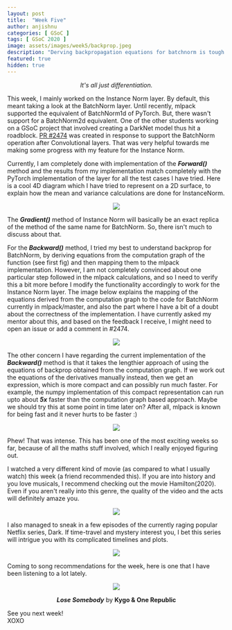 ```yaml
---
layout: post
title:  "Week Five"
author: anjishnu
categories: [ GSoC ]
tags: [ GSoC 2020 ]
image: assets/images/week5/backprop.jpeg
description: "Derving backpropagation equations for batchnorm is tough."
featured: true
hidden: true
---
```


<center><i>It's all just differentiation.</i><p></p></center>

This week, I mainly worked on the Instance Norm layer. By default, this meant
taking a look at the BatchNorm layer. Until recently, mlpack supported the
equivalent of BatchNorm1d of PyTorch. But, there wasn't support for a
BatchNorm2d equivalent. One of the other students working on a GSoC project that
involved creating a DarkNet model thus hit a roadblock.
[PR #2474](https://github.com/mlpack/mlpack/pull/2474) was created in response
to support the BatchNorm operation after Convolutional layers.
That was very helpful towards me making some progress with my feature for the
Instance Norm.

Currently, I am completely done with implementation of the ***Forward()***
method and the results from my implementation match completely with the PyTorch
implementation of the layer for all the test cases I have tried. Here is a cool
4D diagram which I have tried to represent on a 2D surface, to explain how the
mean and variance calculations are done for InstanceNorm.

<div align="center">
<img src="../assets/images/week5/4d.jpeg">
<p></p>
</div>

The ***Gradient()*** method of Instance Norm will basically be an exact replica
of the method of the same name for BatchNorm. So, there isn't much to discuss
about that.

For the ***Backward()*** method, I tried my best to understand backprop for
BatchNorm, by deriving equations from the computation graph of the function
(see first fig) and then mapping them to the mlpack implementation.
However, I am not completely convinced about one particular step followed in the
mlpack calculations, and so I need to verify this a bit more before I modify the
functionality accordingly to work for the Instance Norm layer. The image below
explains the mapping of the equations derived from the computation graph to the
code for BatchNorm currently in mlpack/master, and also the part where I have a
bit of a doubt about the correctness of the implementation. I have currently
asked my mentor about this, and based on the feedback I receive, I might need to
open an issue or add a comment in #2474.

<div align="center">
<img src="../assets/images/week5/backprop-doubt.png">
<p></p>
</div>

The other concern I have regarding the current implementation of the
***Backward()*** method is that it takes the lengthier approach of using the
equations of backprop obtained from the computation graph. If we work out the
equations of the derivatives manually instead, then we get an expression, which
is more compact and can possibly run much faster. For example, the numpy
implementation of this compact representation can run upto about ***5x*** faster
than the computation graph based approach. Maybe we should try this at some
point in time later on? After all, mlpack is known for being fast and it never
hurts to be faster :)

<div align="center">
<img src="../assets/images/week5/backprop-alt.png">
<p></p>
<p></p>
</div>

Phew! That was intense. This has been one of the most exciting weeks so far,
because of all the maths stuff involved, which I really enjoyed figuring out.

I watched a very different kind of movie (as compared to what I usually watch)
this week (a friend recommended this). If you are into history and you love
musicals, I recommend checking out the movie Hamilton(2020). Even if you aren't
really into this genre, the quality of the video and the acts will definitely
amaze you.

<div align="center">
<img src="../assets/images/week5/hamilton.png">
<p></p>
</div>

I also managed to sneak in a few episodes of the currently raging popular
Netflix series, Dark. If time-travel and mystery interest you, I bet this series
will intrigue you with its complicated timelines and plots.

<div align="center">
<img src="../assets/images/week5/dark.jpg">
<p></p>
</div>

Coming to song recommendations for the week, here is one that I have been
listening to a lot lately.

<div align="center">
<img src="../assets/images/week5/song.jpeg">
<p><b><i>Lose Somebody</i></b> by <b>Kygo & One Republic</b></p>
</div>

See you next week!<br>
XOXO
